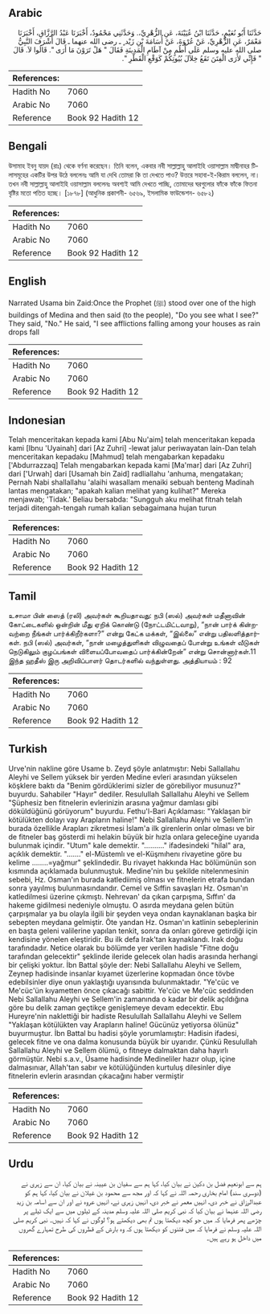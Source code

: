 ## Arabic


<div dir="rtl" lang="ar" style={{fontSize:'larger',backgroundColor:'#f8f9fa',padding:20}}>
حَدَّثَنَا أَبُو نُعَيْمٍ، حَدَّثَنَا ابْنُ عُيَيْنَةَ، عَنِ الزُّهْرِيِّ،‏.‏ وَحَدَّثَنِي مَحْمُودٌ، أَخْبَرَنَا عَبْدُ الرَّزَّاقِ، أَخْبَرَنَا مَعْمَرٌ، عَنِ الزُّهْرِيِّ، عَنْ عُرْوَةَ، عَنْ أُسَامَةَ بْنِ زَيْد ٍ ـ رضى الله عنهما ـ قَالَ أَشْرَفَ النَّبِيُّ صلى الله عليه وسلم عَلَى أُطُمٍ مِنْ آطَامِ الْمَدِينَةِ فَقَالَ ‏"‏ هَلْ تَرَوْنَ مَا أَرَى ‏"‏‏.‏ قَالُوا لاَ‏.‏ قَالَ ‏"‏ فَإِنِّي لأَرَى الْفِتَنَ تَقَعُ خِلاَلَ بُيُوتِكُمْ كَوَقْعِ الْقَطْرِ ‏"‏‏.‏
</div>
<div style={{backgroundColor:'#f8f9fa',padding:20, marginBottom: 10}}><table> <thead> <tr> <th>References:</th> <th></th> </tr> </thead> <tbody><tr><td>Hadith No</td><td>7060</td></tr><tr><td>Arabic No</td><td>7060</td></tr><tr><td>Reference</td><td>Book 92 Hadith 12</td></tr></tbody></table></div>

## Bengali


<div dir="ltr" lang="bn" style={{fontSize:'larger',backgroundColor:'#f8f9fa',padding:20}}>
উসামাহ ইবনু যায়দ (রাঃ) থেকে বর্ণনা করেছেন। তিনি বলেন, একবার নবী সাল্লাল্লাহু আলাইহি ওয়াসাল্লাম মাদ্বীনাহর টিলাসমূহের একটির উপর উঠে বললেনঃ আমি যা দেখি তোমরা কি তা দেখতে পাও? উত্তরে সহাবা-ই-কিরাম বললেন, না। তখন নবী সাল্লাল্লাহু আলাইহি ওয়াসাল্লাম বললেনঃ অবশ্যই আমি দেখতে পাচ্ছি, তোমাদের ঘরগুলোর ফাঁকে ফাঁকে ফিতনা বৃষ্টির মতো পতিত হচ্ছে। [১৮৭৮] (আধুনিক প্রকাশনী- ৬৫৬৯, ইসলামিক ফাউন্ডেশন- ৬৫৮২)
</div>
<div style={{backgroundColor:'#f8f9fa',padding:20, marginBottom: 10}}><table> <thead> <tr> <th>References:</th> <th></th> </tr> </thead> <tbody><tr><td>Hadith No</td><td>7060</td></tr><tr><td>Arabic No</td><td>7060</td></tr><tr><td>Reference</td><td>Book 92 Hadith 12</td></tr></tbody></table></div>

## English


<div dir="ltr" lang="en" style={{fontSize:'larger',backgroundColor:'#f8f9fa',padding:20}}>
Narrated Usama bin Zaid:Once the Prophet (ﷺ) stood over one of the high buildings of Medina and then said (to the people), "Do you see what I see?" They said, "No." He said, "I see afflictions falling among your houses as rain drops fall
</div>
<div style={{backgroundColor:'#f8f9fa',padding:20, marginBottom: 10}}><table> <thead> <tr> <th>References:</th> <th></th> </tr> </thead> <tbody><tr><td>Hadith No</td><td>7060</td></tr><tr><td>Arabic No</td><td>7060</td></tr><tr><td>Reference</td><td>Book 92 Hadith 12</td></tr></tbody></table></div>

## Indonesian


<div dir="ltr" lang="id" style={{fontSize:'larger',backgroundColor:'#f8f9fa',padding:20}}>
Telah menceritakan kepada kami [Abu Nu'aim] telah menceritakan kepada kami [Ibnu 'Uyainah] dari [Az Zuhri] -lewat jalur periwayatan lain-Dan telah menceritakan kepadaku [Mahmud] telah mengabarkan kepadaku ['Abdurrazzaq] Telah mengabarkan kepada kami [Ma'mar] dari [Az Zuhri] dari ['Urwah] dari [Usamah bin Zaid] radliallahu 'anhuma, mengatakan; Pernah Nabi shallallahu 'alaihi wasallam menaiki sebuah benteng Madinah lantas mengatakan; "apakah kalian melihat yang kulihat?" Mereka menjawab; 'Tidak.' Beliau bersabda: "Sungguh aku melihat fitnah telah terjadi ditengah-tengah rumah kalian sebagaimana hujan turun
</div>
<div style={{backgroundColor:'#f8f9fa',padding:20, marginBottom: 10}}><table> <thead> <tr> <th>References:</th> <th></th> </tr> </thead> <tbody><tr><td>Hadith No</td><td>7060</td></tr><tr><td>Arabic No</td><td>7060</td></tr><tr><td>Reference</td><td>Book 92 Hadith 12</td></tr></tbody></table></div>

## Tamil


<div dir="ltr" lang="ta" style={{fontSize:'larger',backgroundColor:'#f8f9fa',padding:20}}>
உசாமா பின் ஸைத் (ரலி) அவர்கள் கூறியதாவது: நபி (ஸல்) அவர்கள் மதீனாவின் கோட்டைகளில் ஒன்றின் மீது ஏறிக் கொண்டு (நோட்டமிட்டவாறு), “நான் பார்க் கின்றவற்றை நீங்கள் பார்க்கிறீர்களா?” என்று கேட்க மக்கள், “இல்லை” என்று பதிலளித்தார்கள். நபி (ஸல்) அவர்கள், “நான் மழைத்துளிகள் விழுவதைப் போன்று உங்கள் வீடுகள் நெடுகிலும் குழப்பங்கள் விளையப்போவதைப் பார்க்கின்றேன்” என்று சொன்னார்கள்.11 இந்த ஹதீஸ் இரு அறிவிப்பாளர் தொடர்களில் வந்துள்ளது. அத்தியாயம் : 92
</div>
<div style={{backgroundColor:'#f8f9fa',padding:20, marginBottom: 10}}><table> <thead> <tr> <th>References:</th> <th></th> </tr> </thead> <tbody><tr><td>Hadith No</td><td>7060</td></tr><tr><td>Arabic No</td><td>7060</td></tr><tr><td>Reference</td><td>Book 92 Hadith 12</td></tr></tbody></table></div>

## Turkish


<div dir="ltr" lang="tr" style={{fontSize:'larger',backgroundColor:'#f8f9fa',padding:20}}>
Urve'nin nakline göre Usame b. Zeyd şöyle anlatmıştır: Nebi Sallallahu Aleyhi ve Sellem yüksek bir yerden Medine evleri arasından yükselen köşklere baktı da "Benim gördüklerimi sizler de görebiliyor musunuz?" buyurdu. Sahabiler "Hayır" dediler. Resulullah Sallallahu Aleyhi ve Sellem "Şüphesiz ben fitnelerin evlerinizin arasına yağmur damlası gibi döküldüğünü görüyorum" buyurdu. Fethu'l-Bari Açıklaması: "Yaklaşan bir kötülükten dolayı vay Arapların haline!" Nebi Sallallahu Aleyhi ve Sellem'in burada özellikle Arapları zikretmesi İslam'a ilk girenlerin onlar olması ve bir de fitneler baş gösterdi mi helakin büyük bir hızla onlara geleceğine uyarıda bulunmak içindir. "Utum" kale demektir. ".........." ifadesindeki "hilal" ara, açıklık demektir. "......." el-Müstemlı ve el-Küşmıhenı rivayetine göre bu kelime ........=yağmur" şeklindedir. Bu rivayet hakkında Hac bölümünün son kısmında açıklamada bulunmuştuk. Medine'nin bu şekilde nitelenmesinin sebebi, Hz. Osman'ın burada katlediimiş olması ve fitnelerin etrafa bundan sonra yayılmış bulunmasındandır. Cemel ve Sıffin savaşları Hz. Osman'ın katledilmesi üzerine çıkmıştı. Nehrevan' da çıkan çarpışma, Sıffın' da hakeme gidilmesi nedeniyle olmuştu. O asırda meydana gelen bütün çarpışmalar ya bu olayla ilgili bir şeyden veya ondan kaynaklanan başka bir sebepten meydana gelmiştir. Öte yandan Hz. Osman'ın katlinin sebeplerinin en başta geleni valilerine yapılan tenkit, sonra da onları göreve getirdiği için kendisine yönelen eleştiridir. Bu ilk defa Irak'tan kaynaklandı. Irak doğu tarafındadır. Netice olarak bu bölümde yer verilen hadisle "Fitne doğu tarafından gelecektir" şeklinde ileride gelecek olan hadis arasında herhangi bir çelişki yoktur. İbn Battal şöyle der: Nebi Sallallahu Aleyhi ve Sellem, Zeynep hadisinde insanlar kıyamet üzerlerine kopmadan önce tövbe edebilsinler diye onun yaklaştığı uyarısında bulunmaktadır. "Ye'cüc ve Me'cüc'ün kıyametten önce çıkacağı sabittir. Ye'cüc ve Me'cüc seddinden Nebi Sallallahu Aleyhi ve Sellem'in zamanında o kadar bir delik açıldığına göre bu delik zaman geçtikçe genişlemeye devam edecektir. Ebu Hureyre'nin naklettiği bir hadiste Resulullah Sallallahu Aleyhi ve Sellem "Yaklaşan kötülükten vay Arapların haline! Gücünüz yetiyorsa ölünüz" buyurmuştur. İbn Battal bu hadisi şöyle yorumlamıştır: Hadisin ifadesi, gelecek fitne ve ona daIma konusunda büyük bir uyarıdır. Çünkü Resulullah Sallallahu Aleyhi ve Sellem ölümü, o fitneye dalmaktan daha hayırlı görmüştür. Nebi s.a.v., Üsame hadisinde Medineliler hazır olup, içine dalmasınıar, Allah'tan sabır ve kötülüğünden kurtuluş dilesinler diye fitnelerin evlerin arasından çıkacağını haber vermiştir
</div>
<div style={{backgroundColor:'#f8f9fa',padding:20, marginBottom: 10}}><table> <thead> <tr> <th>References:</th> <th></th> </tr> </thead> <tbody><tr><td>Hadith No</td><td>7060</td></tr><tr><td>Arabic No</td><td>7060</td></tr><tr><td>Reference</td><td>Book 92 Hadith 12</td></tr></tbody></table></div>

## Urdu


<div dir="rtl" lang="ur" style={{fontSize:'larger',backgroundColor:'#f8f9fa',padding:20}}>
ہم سے ابونعیم فضل بن دکین نے بیان کیا، کہا ہم سے سفیان بن عیینہ نے بیان کیا، ان سے زہری نے (دوسری سند) امام بخاری رحمہ اللہ نے کہا کہ اور مجھ سے محمود بن غیلان نے بیان کیا، کہا ہم کو عبدالرزاق نے خبر دی، انہیں معمر نے خبر دی، انہیں زہری نے، انہیں عروہ نے اور ان سے اسامہ بن زید رضی اللہ عنہما نے بیان کیا کہ نبی کریم صلی اللہ علیہ وسلم مدینہ کے ٹیلوں میں سے ایک ٹیلے پر چڑھے پھر فرمایا کہ میں جو کچھ دیکھتا ہوں تم بھی دیکھتے ہو؟ لوگوں نے کہا کہ نہیں۔ نبی کریم صلی اللہ علیہ وسلم نے فرمایا کہ میں فتنوں کو دیکھتا ہوں کہ وہ بارش کے قطروں کی طرح تمہارے گھروں میں داخل ہو رہے ہیں۔
</div>
<div style={{backgroundColor:'#f8f9fa',padding:20, marginBottom: 10}}><table> <thead> <tr> <th>References:</th> <th></th> </tr> </thead> <tbody><tr><td>Hadith No</td><td>7060</td></tr><tr><td>Arabic No</td><td>7060</td></tr><tr><td>Reference</td><td>Book 92 Hadith 12</td></tr></tbody></table></div>